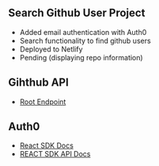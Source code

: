 ## Search Github User Project

- Added email authentication with Auth0
- Search functionality to find github users
- Deployed to Netlify
- Pending (displaying repo information)

## Gihthub API

- [Root Endpoint](https://api.github.com)

## Auth0

- [React SDK Docs](https://auth0.com/docs/libraries/auth0-react)
- [REACT SDK API Docs](https://auth0.github.io/auth0-react/)

